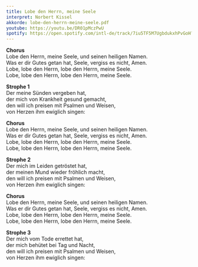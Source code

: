 ```yaml
---
title: Lobe den Herrn, meine Seele
interpret: Norbert Kissel
akkorde: lobe-den-herrn-meine-seele.pdf
youtube: https://youtu.be/DR01pMczPwU
spotify: https://open.spotify.com/intl-de/track/7iu5TF5M7UgbdukxhPvGoH?si=b0f139d37a944cc8
---
```


**Chorus**  
Lobe den Herrn, meine Seele, und seinen heiligen Namen.  
Was er dir Gutes getan hat, Seele, vergiss es nicht, Amen.  
Lobe, lobe den Herrn, lobe den Herrn, meine Seele.  
Lobe, lobe den Herrn, lobe den Herrn, meine Seele.

**Strophe 1**  
Der meine Sünden vergeben hat,  
der mich von Krankheit gesund gemacht,  
den will ich preisen mit Psalmen und Weisen,  
von Herzen ihm ewiglich singen:

**Chorus**  
Lobe den Herrn, meine Seele, und seinen heiligen Namen.  
Was er dir Gutes getan hat, Seele, vergiss es nicht, Amen.  
Lobe, lobe den Herrn, lobe den Herrn, meine Seele.  
Lobe, lobe den Herrn, lobe den Herrn, meine Seele.

**Strophe 2**  
Der mich im Leiden getröstet hat,  
der meinen Mund wieder fröhlich macht,  
den will ich preisen mit Psalmen und Weisen,  
von Herzen ihm ewiglich singen:

**Chorus**  
Lobe den Herrn, meine Seele, und seinen heiligen Namen.  
Was er dir Gutes getan hat, Seele, vergiss es nicht, Amen.  
Lobe, lobe den Herrn, lobe den Herrn, meine Seele.  
Lobe, lobe den Herrn, lobe den Herrn, meine Seele.

**Strophe 3**  
Der mich vom Tode errettet hat,  
der mich behütet bei Tag und Nacht,  
den will ich preisen mit Psalmen und Weisen,   
von Herzen ihm ewiglich singen: